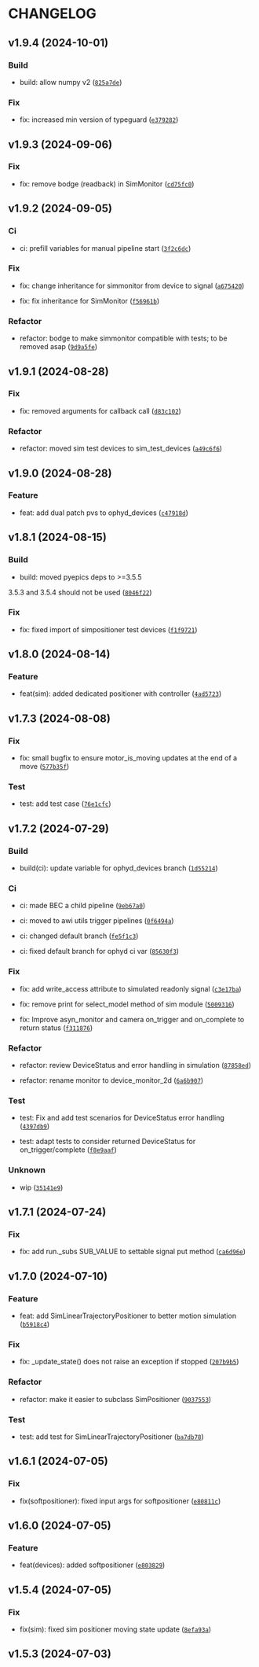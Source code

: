 # CHANGELOG

## v1.9.4 (2024-10-01)

### Build

* build: allow numpy v2 ([`825a7de`](https://gitlab.psi.ch/bec/ophyd_devices/-/commit/825a7dee5e948d9decb4e8649c0573a2d9d4b83f))

### Fix

* fix: increased min version of typeguard ([`e379282`](https://gitlab.psi.ch/bec/ophyd_devices/-/commit/e3792826644e01adf84435891d500ec5bef85cda))

## v1.9.3 (2024-09-06)

### Fix

* fix: remove bodge (readback) in SimMonitor ([`cd75fc0`](https://gitlab.psi.ch/bec/ophyd_devices/-/commit/cd75fc0e01e565445f7176e52faada264544d439))

## v1.9.2 (2024-09-05)

### Ci

* ci: prefill variables for manual pipeline start ([`3f2c6dc`](https://gitlab.psi.ch/bec/ophyd_devices/-/commit/3f2c6dc4efddfa06bebff13ac2984e45efd13a90))

### Fix

* fix: change inheritance for simmonitor from device to signal ([`a675420`](https://gitlab.psi.ch/bec/ophyd_devices/-/commit/a6754208a0991f8ccf546cbb2bee015f6daecb93))

* fix: fix inheritance for SimMonitor ([`f56961b`](https://gitlab.psi.ch/bec/ophyd_devices/-/commit/f56961ba8c179d4ca75e574fd8565ae4c3f41eed))

### Refactor

* refactor: bodge to make simmonitor compatible with tests; to be removed asap ([`9d9a5fe`](https://gitlab.psi.ch/bec/ophyd_devices/-/commit/9d9a5fe305981f845c87e3417dd1072d2b8692b0))

## v1.9.1 (2024-08-28)

### Fix

* fix: removed arguments for callback call ([`d83c102`](https://gitlab.psi.ch/bec/ophyd_devices/-/commit/d83c102d14430b9acd8525d1d61e6e092d9f6043))

### Refactor

* refactor: moved sim test devices to sim_test_devices ([`a49c6f6`](https://gitlab.psi.ch/bec/ophyd_devices/-/commit/a49c6f6a625a576524fceca62dd0a1582a4a4a7d))

## v1.9.0 (2024-08-28)

### Feature

* feat: add dual patch pvs to ophyd_devices ([`c47918d`](https://gitlab.psi.ch/bec/ophyd_devices/-/commit/c47918d6e7ff41721aa4fa67043ff6cd1aeee2c7))

## v1.8.1 (2024-08-15)

### Build

* build: moved pyepics deps to &gt;=3.5.5

3.5.3 and 3.5.4 should not be used ([`8046f22`](https://gitlab.psi.ch/bec/ophyd_devices/-/commit/8046f22a807f94f1dc7d9ab77ab3b9c3ce821633))

### Fix

* fix: fixed import of simpositioner test devices ([`f1f9721`](https://gitlab.psi.ch/bec/ophyd_devices/-/commit/f1f9721fe9c71da747558e4bb005c04592aa2bde))

## v1.8.0 (2024-08-14)

### Feature

* feat(sim): added dedicated positioner with controller ([`4ad5723`](https://gitlab.psi.ch/bec/ophyd_devices/-/commit/4ad57230e327c3714a03ae138bc12a5028acb1dd))

## v1.7.3 (2024-08-08)

### Fix

* fix: small bugfix to ensure motor_is_moving updates at the end of a move ([`577b35f`](https://gitlab.psi.ch/bec/ophyd_devices/-/commit/577b35f287ec997a41ce27fae2db9bbc669a2d9d))

### Test

* test: add test case ([`76e1cfc`](https://gitlab.psi.ch/bec/ophyd_devices/-/commit/76e1cfc4aade9c691d9b5bfd4db0b678b7e2f1cc))

## v1.7.2 (2024-07-29)

### Build

* build(ci): update variable for ophyd_devices branch ([`1d55214`](https://gitlab.psi.ch/bec/ophyd_devices/-/commit/1d55214fbd25a111f8a81d804fd7f39470934c74))

### Ci

* ci: made BEC a child pipeline ([`9eb67a0`](https://gitlab.psi.ch/bec/ophyd_devices/-/commit/9eb67a0900159248e785b17e4250ae6a7e954348))

* ci: moved to awi utils trigger pipelines ([`0f6494a`](https://gitlab.psi.ch/bec/ophyd_devices/-/commit/0f6494ae2caafc0727a394683718031670614aeb))

* ci: changed default branch ([`fe5f1c3`](https://gitlab.psi.ch/bec/ophyd_devices/-/commit/fe5f1c314f51cb07bae4044a406ed5dc738c7837))

* ci: fixed default branch for ophyd ci var ([`85630f3`](https://gitlab.psi.ch/bec/ophyd_devices/-/commit/85630f3d733897945ef3421b9805e66191edb537))

### Fix

* fix: add write_access attribute to simulated readonly signal ([`c3e17ba`](https://gitlab.psi.ch/bec/ophyd_devices/-/commit/c3e17ba05632309adcc896f858e52ecb07048a30))

* fix: remove print for select_model method of sim module ([`5009316`](https://gitlab.psi.ch/bec/ophyd_devices/-/commit/5009316a82897d739b2a26eb341e9f5a1e083e51))

* fix: Improve asyn_monitor and camera on_trigger and on_complete to return status ([`f311876`](https://gitlab.psi.ch/bec/ophyd_devices/-/commit/f3118765b0efc38dd12a3d72d290e517490f9fbf))

### Refactor

* refactor: review DeviceStatus and error handling in simulation ([`87858ed`](https://gitlab.psi.ch/bec/ophyd_devices/-/commit/87858edfe290cb711bc30c2f3ba2653460d15af6))

* refactor: rename monitor to device_monitor_2d ([`6a6b907`](https://gitlab.psi.ch/bec/ophyd_devices/-/commit/6a6b907022532e20626b8ed97d347da04beea4b0))

### Test

* test: Fix and add test scenarios for DeviceStatus error handling ([`4397db9`](https://gitlab.psi.ch/bec/ophyd_devices/-/commit/4397db919a852d70c53d80a532540eaabdffc3ad))

* test: adapt tests to consider returned DeviceStatus for on_trigger/complete ([`f8e9aaf`](https://gitlab.psi.ch/bec/ophyd_devices/-/commit/f8e9aaf55a5734f3bf557bbf5e51eb7ea41257d4))

### Unknown

* wip ([`35141e9`](https://gitlab.psi.ch/bec/ophyd_devices/-/commit/35141e94b1c8a6ba70e96b915b45871d19bd5f7e))

## v1.7.1 (2024-07-24)

### Fix

* fix: add run._subs SUB_VALUE to settable signal put method ([`ca6d96e`](https://gitlab.psi.ch/bec/ophyd_devices/-/commit/ca6d96e25b4a2d5011c0882e512b84e16cf7b264))

## v1.7.0 (2024-07-10)

### Feature

* feat: add SimLinearTrajectoryPositioner to better motion simulation ([`b5918c4`](https://gitlab.psi.ch/bec/ophyd_devices/-/commit/b5918c424de005d1510afedc05b0e217fd09616e))

### Fix

* fix: _update_state() does not raise an exception if stopped ([`207b9b5`](https://gitlab.psi.ch/bec/ophyd_devices/-/commit/207b9b571c6df1c2de75b187e794d2dcd7bd0108))

### Refactor

* refactor: make it easier to subclass SimPositioner ([`9037553`](https://gitlab.psi.ch/bec/ophyd_devices/-/commit/903755325230b2c93eba219dd0e4d2aadd05d16f))

### Test

* test: add test for SimLinearTrajectoryPositioner ([`ba7db78`](https://gitlab.psi.ch/bec/ophyd_devices/-/commit/ba7db7819439c89c3f160acaf399b1ffd538ac7f))

## v1.6.1 (2024-07-05)

### Fix

* fix(softpositioner): fixed input args for softpositioner ([`e80811c`](https://gitlab.psi.ch/bec/ophyd_devices/-/commit/e80811c19736cd70be2dbcfac0bcedfe975bf419))

## v1.6.0 (2024-07-05)

### Feature

* feat(devices): added softpositioner ([`e803829`](https://gitlab.psi.ch/bec/ophyd_devices/-/commit/e803829f6c2bab1724a2f30eb0633fd52033ffe7))

## v1.5.4 (2024-07-05)

### Fix

* fix(sim): fixed sim positioner moving state update ([`8efa93a`](https://gitlab.psi.ch/bec/ophyd_devices/-/commit/8efa93a7023c939ce535f829a5e41468372ae78e))

## v1.5.3 (2024-07-03)
